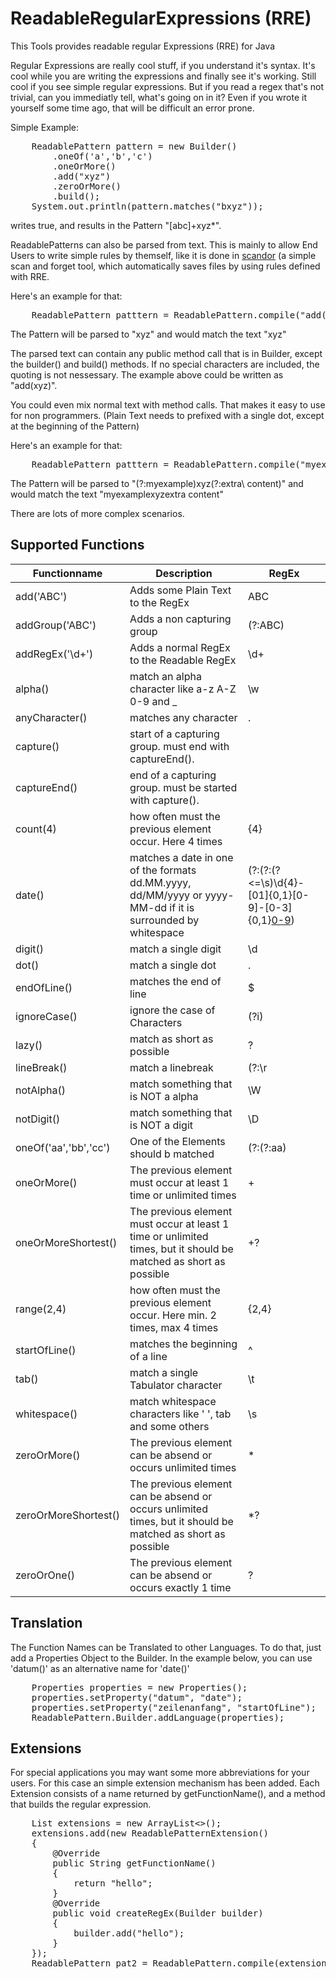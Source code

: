 # ReadableRegularExpressions (RRE) #
This Tools provides readable regular Expressions (RRE) for Java

Regular Expressions are really cool stuff, if you understand it's syntax. It's cool while you are writing the expressions and finally see it's working. Still cool if you see simple regular expressions. But if you read a regex that's not trivial, can you immediatly tell, what's going on in it? Even if you wrote it yourself some time ago, that will be difficult an error prone.

Simple Example:
<pre>
    ReadablePattern pattern = new Builder()
        .oneOf('a','b','c')
        .oneOrMore()
        .add("xyz")
        .zeroOrMore()
        .build();
    System.out.println(pattern.matches("bxyz"));
</pre> 
writes true, and results in the Pattern "[abc]+xyz*".

ReadablePatterns can also be parsed from text. This is mainly to allow End Users to write simple rules by themself, like it is done in <a href="http://www.exware.de/scandor/en/index.html">scandor</a> (a simple scan and forget tool, which automatically saves files by using rules defined with RRE.

Here's an example for that:
<pre>
    ReadablePattern patttern = ReadablePattern.compile("add('xyz')");
</pre>
The Pattern will be parsed to "xyz" and would match the text "xyz"

The parsed text can contain any public method call that is in Builder, except the builder() and build() methods. If no special characters are included, the quoting is not nessessary. The example above could be written as "add(xyz)".

You could even mix normal text with method calls. That makes it easy to use for non programmers.
(Plain Text needs to prefixed with a single dot, except at the beginning of the Pattern)

Here's an example for that:
<pre>
    ReadablePattern patttern = ReadablePattern.compile("myexample.add(xyz).extra content");
</pre>

The Pattern will be parsed to "(?:myexample)xyz(?:extra\ content)" and would match the text "myexamplexyzextra content"

There are lots of more complex scenarios.

## Supported Functions ##
Functionname | Description | RegEx
---- | ---- | ----
add('ABC')   | Adds some Plain Text to the RegEx | ABC
addGroup('ABC') | Adds a non capturing group | (?:ABC)
addRegEx('\d+') | Adds a normal RegEx to the Readable RegEx | \d+
alpha() | match an alpha character like a-z A-Z 0-9 and _ | \w
anyCharacter() | matches any character | .
capture() | start of a capturing group. must end with captureEnd(). | 
captureEnd() | end of a capturing group. must be started with capture(). | 
count(4) | how often must the previous element occur. Here 4 times | {4}
date() | matches a date in one of the formats dd.MM.yyyy, dd/MM/yyyy or yyyy-MM-dd if it is surrounded by whitespace | (?:(?:(?<=\s)\d{4}\-[01]{0,1}[0-9]-[0-3]{0,1}[0-9](?=\s))|(?:(?<=\s)[0-3]{0,1}[0-9]/[01]{0,1}[0-9]/\d{4}(?=\s))|(?:(?<=\s)[0-3]{0,1}[0-9]\.[01]{0,1}[0-9]\.\d{4}(?=\s)))
digit() | match a single digit | \d
dot() | match a single dot | \.
endOfLine() | matches the end of line | $
ignoreCase() | ignore the case of Characters | (?i)
lazy() | match as short as possible | ?
lineBreak() | match a linebreak | (?:\r|\r\n|\n)
notAlpha() | match something that is NOT a alpha | \W
notDigit() | match something that is NOT a digit | \D
oneOf('aa','bb','cc') | One of the Elements should b matched | (?:(?:aa)|(?:bb)|(?:cc))
oneOrMore() | The previous element must occur at least 1 time or unlimited times | +
oneOrMoreShortest() | The previous element must occur at least 1 time or unlimited times, but it should be matched as short as possible | +?
range(2,4) | how often must the previous element occur. Here min. 2 times, max 4 times | {2,4}
startOfLine() | matches the beginning of a line | ^
tab() | match a single Tabulator character | \t
whitespace() | match whitespace characters like ' ', tab and some others | \s
zeroOrMore() | The previous element can be absend or occurs unlimited times | *
zeroOrMoreShortest() | The previous element can be absend or occurs unlimited times, but it should be matched as short as possible | *?
zeroOrOne() | The previous element can be absend or occurs exactly 1 time | ?

## Translation ##
The Function Names can be Translated to other Languages. To do that, just add a Properties Object to the Builder.
In the example below, you can use 'datum()' as an alternative name for 'date()'
<pre>
    Properties properties = new Properties();
    properties.setProperty("datum", "date");
    properties.setProperty("zeilenanfang", "startOfLine");
    ReadablePattern.Builder.addLanguage(properties);
</pre>

## Extensions ##
For special applications you may want some more abbreviations for your users. For this case an simple extension mechanism has been added. Each Extension consists of a name returned by getFunctionName(), and a method that builds the regular expression.
<pre>
    List<ReadablePatternExtension> extensions = new ArrayList<>();
    extensions.add(new ReadablePatternExtension()
    {
        @Override
        public String getFunctionName()
        {
            return "hello";
        }
        @Override
        public void createRegEx(Builder builder)
        {
            builder.add("hello");
        }
    });
    ReadablePattern pat2 = ReadablePattern.compile(extensions, "hello()", false);
</pre>
